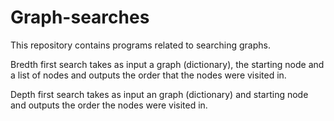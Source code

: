 # Graph-searches
This repository contains programs related to searching graphs.

Bredth first search takes as input a graph (dictionary), the starting node and a list of nodes
and outputs the order that the nodes were visited in.

Depth first search takes as input an graph (dictionary) and starting node
and outputs the order the nodes were visited in.

